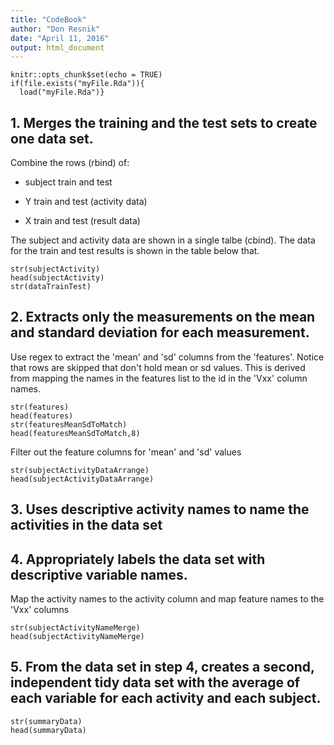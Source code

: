```yaml
---
title: "CodeBook"
author: "Don Resnik"
date: "April 11, 2016"
output: html_document
---
```


```{r setup, include=FALSE}
knitr::opts_chunk$set(echo = TRUE)
if(file.exists("myFile.Rda")){
  load("myFile.Rda")} 
```

## 1.  Merges the training and the test sets to create one data set.
Combine the rows (rbind) of:

* subject train and test 

* Y train and test (activity data) 

* X train and test (result data) 

The subject and activity data are shown in a single talbe (cbind).  The data for the train and test results is shown in the table below that.

```{r}
str(subjectActivity)
head(subjectActivity)
str(dataTrainTest)
```

## 2.  Extracts only the measurements on the mean and standard deviation for each measurement.
Use regex to extract the 'mean' and 'sd' columns from the 'features'.  Notice that rows are skipped that don't hold mean or sd values.  This is derived from mapping the names in the features list to the id in the 'Vxx' column names.

```{r}
str(features)
head(features)
str(featuresMeanSdToMatch)
head(featuresMeanSdToMatch,8)
```

Filter out the feature columns for 'mean' and 'sd' values
```{r}
str(subjectActivityDataArrange)
head(subjectActivityDataArrange)
```

## 3. Uses descriptive activity names to name the activities in the data set
## 4. Appropriately labels the data set with descriptive variable names.
Map the activity names to the activity column and map feature names to the 'Vxx' columns
```{r}
str(subjectActivityNameMerge)
head(subjectActivityNameMerge)
```

## 5.  From the data set in step 4, creates a second, independent tidy data set with the average of each variable for each activity and each subject.
```{r}
str(summaryData)
head(summaryData)
```
